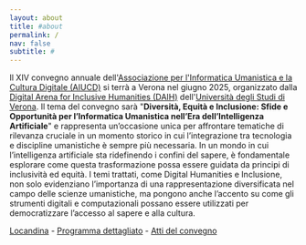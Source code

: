 ```yaml
---
layout: about
title: #about
permalink: /
nav: false
subtitle: #
---
```

 


Il XIV convegno annuale dell'[Associazione per l'Informatica Umanistica e la Cultura Digitale (AIUCD)](https://aiucd.it) si terrà a Verona nel giugno 2025, organizzato dalla [Digital Arena for Inclusive Humanities (DAIH)](https://daih.eu) dell'[Università degli Studi di Verona](https://www.univr.it). Il tema del convegno sarà "**Diversità, Equità e Inclusione: Sfide e Opportunità per l’Informatica Umanistica nell’Era dell’Intelligenza Artificiale**" e rappresenta un’occasione unica per affrontare tematiche di rilevanza cruciale in un momento storico in cui l’integrazione tra tecnologia e discipline umanistiche è sempre più necessaria. In un mondo in cui l’intelligenza artificiale sta ridefinendo i confini del sapere, è fondamentale esplorare come questa trasformazione possa essere guidata da principi di inclusività ed equità. I temi trattati, come Digital Humanities e Inclusione, non solo evidenziano l’importanza di una rappresentazione diversificata nel campo delle scienze umanistiche, ma pongono anche l’accento su come gli strumenti digitali e computazionali possano essere utilizzati per democratizzare l’accesso al sapere e alla cultura.

[Locandina](/assets/pdf/AIUCD25_poster.pdf) - [Programma dettagliato](/detailed-schedule/) - [Atti del convegno](/proceedings/)